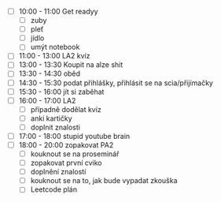 - [ ] 10:00 - 11:00 Get readyy
	- [ ] zuby
	- [ ] pleť
	- [ ] jídlo
	- [ ] umýt notebook
- [ ] 11:00 - 13:00 LA2 kvíz
- [ ] 13:00 - 13:30 Koupit na alze shit
- [ ] 13:30 - 14:30 oběd
- [ ] 14:30 - 15:30 podat přihlášky, přihlásit se na scia/přijímačky
- [ ] 15:30 - 16:00 jít si zaběhat
- [ ] 16:00 - 17:00 LA2
	- [ ] případně dodělat kvíz
	- [ ] anki kartičky
	- [ ] doplnit znalosti
- [ ] 17:00 - 18:00 stupid youtube brain
- [ ] 18:00 - 20:00 zopakovat PA2
	- [ ] kouknout se na proseminář
	- [ ] zopakovat první cviko
	- [ ] doplnění znalostí
	- [ ] kouknout se na to, jak bude vypadat zkouška
	- [ ] Leetcode plán